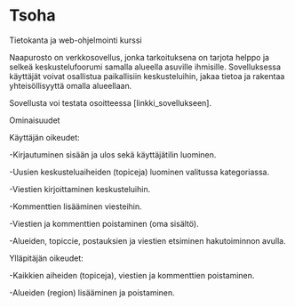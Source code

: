 # Tsoha

Tietokanta ja web-ohjelmointi kurssi

Naapurosto on verkkosovellus, jonka tarkoituksena on tarjota helppo ja selkeä keskustelufoorumi samalla alueella asuville ihmisille. Sovelluksessa käyttäjät voivat osallistua paikallisiin keskusteluihin, jakaa tietoa ja rakentaa yhteisöllisyyttä omalla alueellaan.

Sovellusta voi testata osoitteessa [linkki_sovellukseen].

Ominaisuudet

Käyttäjän oikeudet:

-Kirjautuminen sisään ja ulos sekä käyttäjätilin luominen.

-Uusien keskusteluaiheiden (topiceja) luominen valitussa kategoriassa.

-Viestien kirjoittaminen keskusteluihin.

-Kommenttien lisääminen viesteihin.

-Viestien ja kommenttien poistaminen (oma sisältö).

-Alueiden, topiccie, postauksien ja viestien etsiminen hakutoiminnon avulla.

Ylläpitäjän oikeudet:

-Kaikkien aiheiden (topiceja), viestien ja kommenttien poistaminen.

-Alueiden (region) lisääminen ja poistaminen.
